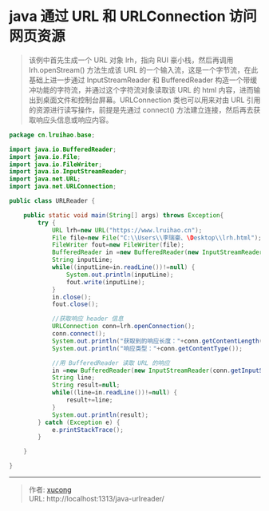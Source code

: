 # java 通过 URL 和 URLConnection 访问网页资源


> 该例中首先生成一个 URL 对象 lrh，指向 RUI 豪小栈，然后再调用 lrh.openStream() 方法生成该 URL 的一个输入流，这是一个字节流，在此基础上进一步通过 InputStreamReader 和 BufferedReader 构造一个带缓冲功能的字符流，并通过这个字符流对象读取该 URL 的 html 内容，进而输出到桌面文件和控制台屏幕。URLConnection 类也可以用来对由 URL 引用的资源进行读写操作，前提是先通过 connect() 方法建立连接，然后再去获取响应头信息或响应内容。

<!--more-->

```java
package cn.lruihao.base;

import java.io.BufferedReader;
import java.io.File;
import java.io.FileWriter;
import java.io.InputStreamReader;
import java.net.URL;
import java.net.URLConnection;

public class URLReader {

	public static void main(String[] args) throws Exception{
		try {
			URL lrh=new URL("https://www.lruihao.cn");
			File file=new File("C:\\Users\\李瑞豪、\Desktop\\lrh.html");
			FileWriter fout=new FileWriter(file);
			BufferedReader in =new BufferedReader(new InputStreamReader(lrh.openStream()));//字节流转化成字符流，再构建缓冲字符流
			String inputLine;
			while((inputLine=in.readLine())!=null) {
				System.out.println(inputLine);
				fout.write(inputLine);
			}
			in.close();
			fout.close();

			//获取响应 header 信息
			URLConnection conn=lrh.openConnection();
			conn.connect();
			System.out.println("获取到的响应长度："+conn.getContentLength());
			System.out.println("响应类型："+conn.getContentType());

			//用 BufferedReader 读取 URL 的响应
			in =new BufferedReader(new InputStreamReader(conn.getInputStream()));
			String line;
			String result=null;
			while((line=in.readLine())!=null) {
				result+=line;
			}
			System.out.println(result);
		} catch (Exception e) {
			e.printStackTrace();
		}

	}

}
```


---

> 作者: [xucong](https://shiqustudio.github.io/)  
> URL: http://localhost:1313/java-urlreader/  


